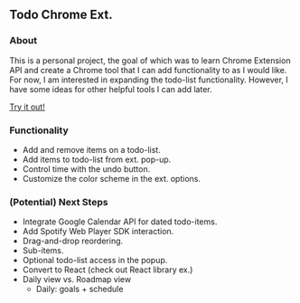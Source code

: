 ## Todo Chrome Ext.

### About
This is a personal project, the goal of which was to learn Chrome Extension API and create a Chrome tool that I can add functionality to as I would like. For now, I am interested in expanding the todo-list functionality. However, I have some ideas for other helpful tools I can add later.

[Try it out!](https://chrome.google.com/webstore/detail/todo-list-ext/fjdljbfpfflefaddgkhhangmcanbibgo)

### Functionality
* Add and remove items on a todo-list.
* Add items to todo-list from ext. pop-up.
* Control time with the undo button.
* Customize the color scheme in the ext. options.

### (Potential) Next Steps
* Integrate Google Calendar API for dated todo-items.
* Add Spotify Web Player SDK interaction.
* Drag-and-drop reordering.
* Sub-items.
* Optional todo-list access in the popup.
* Convert to React (check out React library ex.)
* Daily view vs. Roadmap view
  * Daily: goals + schedule
